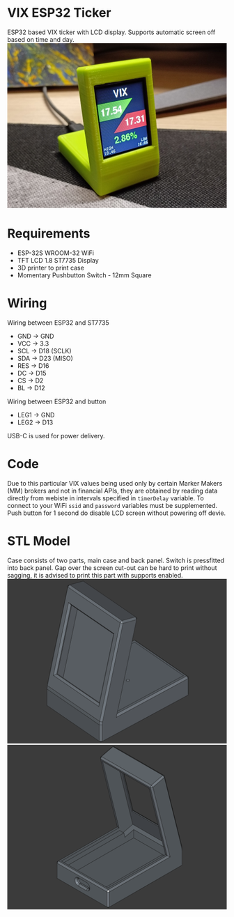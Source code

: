 # VIX ESP32 Ticker
ESP32 based VIX ticker with LCD display. Supports automatic screen off based on time and day.
![VIX ESP32 Ticker](assets/vix_ticker_photo.jpg)

# Requirements
 - ESP-32S WROOM-32 WiFi
 - TFT LCD 1.8 ST7735 Display
 - 3D printer to print case
 - Momentary Pushbutton Switch - 12mm Square

# Wiring

Wiring between  ESP32 and ST7735
 - GND -> GND
 - VCC -> 3.3
 - SCL -> D18 (SCLK)
 - SDA -> D23 (MISO)
 - RES -> D16
 - DC  -> D15
 - CS  -> D2
 - BL  -> D12

Wiring between ESP32 and button
 - LEG1 -> GND
 - LEG2 -> D13

USB-C is used for power delivery.

# Code

Due to this particular VIX values being used only by certain Marker Makers (MM) brokers and not in financial APIs, they are obtained by reading data directly from webiste in intervals specified in <code>timerDelay</code> variable. To connect to your WiFi <code>ssid</code> and <code>password</code> variables must be supplemented. Push button for 1 second do disable LCD screen without powering off devie.

# STL Model

Case consists of two parts, main case and back panel. Switch is pressfitted into back panel. Gap over the screen cut-out can be hard to print without sagging, it is advised to print this part with supports enabled.
![stl_part_front](assets/stl_image_front.png)
![stl_part_back](assets/stl_image_back.png)
